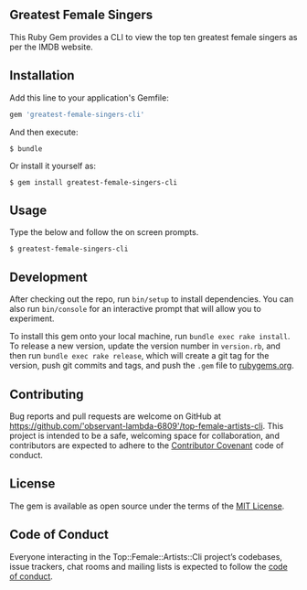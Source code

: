 ## Greatest Female Singers 

This Ruby Gem provides a CLI to view the top ten greatest female singers as per the IMDB website.

## Installation

Add this line to your application's Gemfile:

```ruby
gem 'greatest-female-singers-cli'
```

And then execute:

    $ bundle

Or install it yourself as:

    $ gem install greatest-female-singers-cli

## Usage

Type the below and follow the on screen prompts.

    $ greatest-female-singers-cli

## Development

After checking out the repo, run `bin/setup` to install dependencies. You can also run `bin/console` for an interactive prompt that will allow you to experiment.

To install this gem onto your local machine, run `bundle exec rake install`. To release a new version, update the version number in `version.rb`, and then run `bundle exec rake release`, which will create a git tag for the version, push git commits and tags, and push the `.gem` file to [rubygems.org](https://rubygems.org).

## Contributing

Bug reports and pull requests are welcome on GitHub at https://github.com/'observant-lambda-6809'/top-female-artists-cli. This project is intended to be a safe, welcoming space for collaboration, and contributors are expected to adhere to the [Contributor Covenant](http://contributor-covenant.org) code of conduct.

## License

The gem is available as open source under the terms of the [MIT License](https://opensource.org/licenses/MIT).

## Code of Conduct

Everyone interacting in the Top::Female::Artists::Cli project’s codebases, issue trackers, chat rooms and mailing lists is expected to follow the [code of conduct](https://github.com/'observant-lambda-6809'/top-female-artists-cli/blob/master/CODE_OF_CONDUCT.md).
